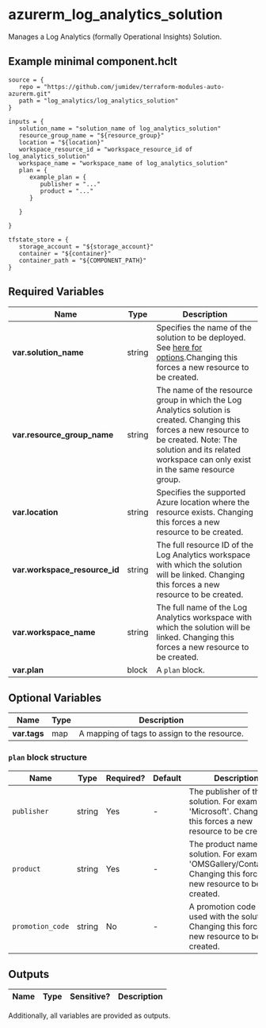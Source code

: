 # azurerm_log_analytics_solution

Manages a Log Analytics (formally Operational Insights) Solution.

## Example minimal component.hclt

```hcl
source = {
   repo = "https://github.com/jumidev/terraform-modules-auto-azurerm.git" 
   path = "log_analytics/log_analytics_solution" 
}

inputs = {
   solution_name = "solution_name of log_analytics_solution" 
   resource_group_name = "${resource_group}" 
   location = "${location}" 
   workspace_resource_id = "workspace_resource_id of log_analytics_solution" 
   workspace_name = "workspace_name of log_analytics_solution" 
   plan = {
      example_plan = {
         publisher = "..."   
         product = "..."   
      }
  
   }
 
}

tfstate_store = {
   storage_account = "${storage_account}" 
   container = "${container}" 
   container_path = "${COMPONENT_PATH}" 
}

```

## Required Variables

| Name | Type |  Description |
| ---- | --------- |  ----------- |
| **var.solution_name** | string |  Specifies the name of the solution to be deployed. See [here for options](https://docs.microsoft.com/azure/log-analytics/log-analytics-add-solutions).Changing this forces a new resource to be created. | 
| **var.resource_group_name** | string |  The name of the resource group in which the Log Analytics solution is created. Changing this forces a new resource to be created. Note: The solution and its related workspace can only exist in the same resource group. | 
| **var.location** | string |  Specifies the supported Azure location where the resource exists. Changing this forces a new resource to be created. | 
| **var.workspace_resource_id** | string |  The full resource ID of the Log Analytics workspace with which the solution will be linked. Changing this forces a new resource to be created. | 
| **var.workspace_name** | string |  The full name of the Log Analytics workspace with which the solution will be linked. Changing this forces a new resource to be created. | 
| **var.plan** | block |  A `plan` block. | 

## Optional Variables

| Name | Type |  Description |
| ---- | --------- |  ----------- |
| **var.tags** | map |  A mapping of tags to assign to the resource. | 

### `plan` block structure

| Name | Type | Required? | Default | Description |
| ---- | ---- | --------- | ------- | ----------- |
| `publisher` | string | Yes | - | The publisher of the solution. For example 'Microsoft'. Changing this forces a new resource to be created. |
| `product` | string | Yes | - | The product name of the solution. For example 'OMSGallery/Containers'. Changing this forces a new resource to be created. |
| `promotion_code` | string | No | - | A promotion code to be used with the solution. Changing this forces a new resource to be created. |



## Outputs

| Name | Type | Sensitive? | Description |
| ---- | ---- | --------- | --------- |

Additionally, all variables are provided as outputs.
